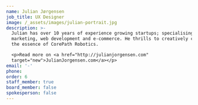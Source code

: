 ```yaml
---
name: Julian Jørgensen
job_title: UX Designer
image: /_assets/images/julian-portrait.jpg
description: >-
  Julian has over 10 years of experience growing startups; specialising in
  marketing, web development and e-commerce. He thrills to creatively communicate
  the essence of CorePath Robotics.

  <p>Read more on <a href="http://julianjorgensen.com"
  target="new">JulianJorgensen.com</a></p>
email: '-'
phone:
order: 6
staff_member: true
board_member: false
spokesperson: false
---
```

